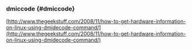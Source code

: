 ### dmiccode {#dmiccode}

[http://www.thegeekstuff.com/2008/11/how-to-get-hardware-information-on-linux-using-dmidecode-command/](http://www.thegeekstuff.com/2008/11/how-to-get-hardware-information-on-linux-using-dmidecode-command/)